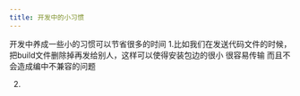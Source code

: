 ```yaml
---
title: 开发中的小习惯
---
```

开发中养成一些小的习惯可以节省很多的时间 
1.比如我们在发送代码文件的时候，把build文件删除掉再发给别人，这样可以使得安装包边的很小 很容易传输 而且不会造成编中不兼容的问题

2.

